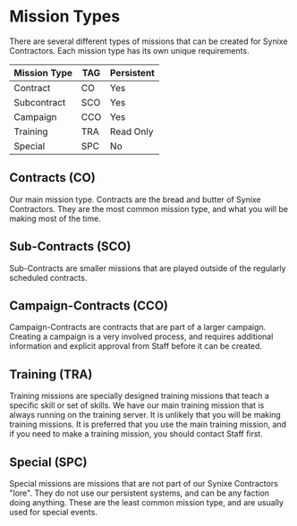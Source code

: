 # Mission Types

There are several different types of missions that can be created for Synixe Contractors. Each mission type has its own unique requirements.

| Mission Type | TAG | Persistent |
|--------------|-----|------------|
| Contract     | CO  | Yes        |
| Subcontract  | SCO | Yes        |
| Campaign     | CCO | Yes        |
| Training     | TRA | Read Only  |
| Special      | SPC | No         |

## Contracts (CO)

Our main mission type. Contracts are the bread and butter of Synixe Contractors. They are the most common mission type, and what you will be making most of the time.

## Sub-Contracts (SCO)

Sub-Contracts are smaller missions that are played outside of the regularly scheduled contracts.

## Campaign-Contracts (CCO)

Campaign-Contracts are contracts that are part of a larger campaign. Creating a campaign is a very involved process, and requires additional information and explicit approval from Staff before it can be created.

## Training (TRA)

Training missions are specially designed training missions that teach a specific skill or set of skills. We have our main training mission that is always running on the training server. It is unlikely that you will be making training missions. It is preferred that you use the main training mission, and if you need to make a training mission, you should contact Staff first.

## Special (SPC)

Special missions are missions that are not part of our Synixe Contractors "lore". They do not use our persistent systems, and can be any faction doing anything. These are the least common mission type, and are usually used for special events.
